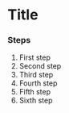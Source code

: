 # Title

### Steps

1. First step
2. Second step
3. Third step
4. Fourth step
5. Fifth step
6. Sixth step

